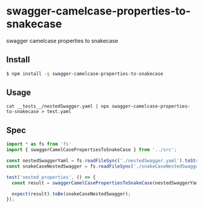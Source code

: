 # swagger-camelcase-properties-to-snakecase

swagger camelcase properties to snakecase

## Install

```sh
$ npm install -g swagger-camelcase-properties-to-snakecase
```

## Usage

```
cat __tests__/nestedSwagger.yaml | npx swagger-camelcase-properties-to-snakecase > test.yaml
```

## Spec

```typescript
import * as fs from 'fs'
import { swaggerCamelCasePropertiesToSnakeCase } from '../src';

const nestedSwaggerYaml = fs.readFileSync('./nestedSwagger.yaml').toString().trim()
const snakeCaseNestedSwagger = fs.readFileSync('./snakeCaseNestedSwagger.yaml').toString().trim()

test('nested properties', () => {
  const result = swaggerCamelCasePropertiesToSnakeCase(nestedSwaggerYaml).trim()

  expect(result).toBe(snakeCaseNestedSwagger);
});
```
